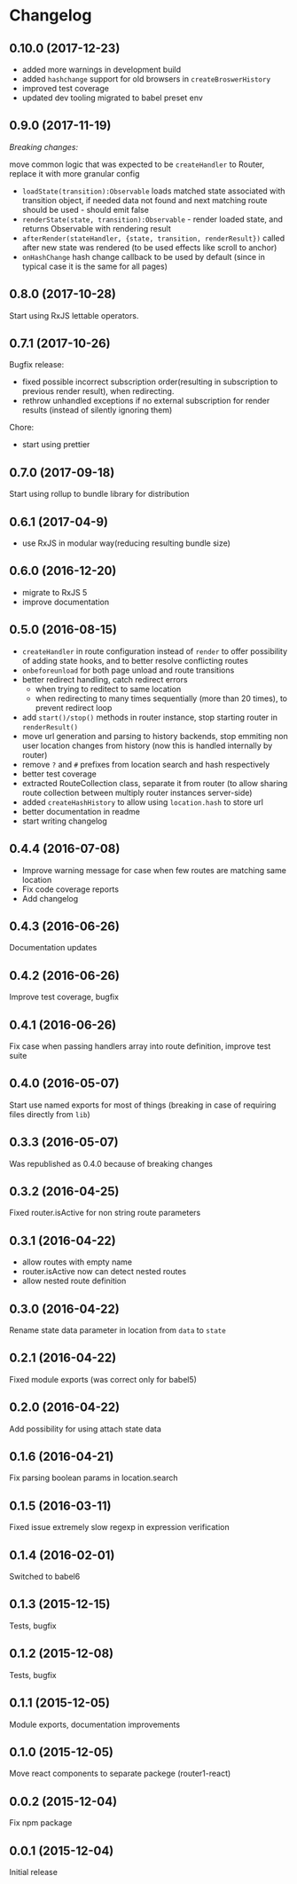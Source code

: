 # Changelog

## 0.10.0 (2017-12-23)

- added more warnings in development build
- added `hashchange` support for old browsers in `createBroswerHistory`
- improved test coverage
- updated dev tooling migrated to babel preset env

## 0.9.0 (2017-11-19)

*Breaking changes:*

move common logic that was expected to be `createHandler` to Router, replace it with more granular config 

 - `loadState(transition):Observable` loads matched state associated with transition object, if needed data not found and next matching route should be used - should emit false
 - `renderState(state, transition):Observable` - render loaded state, and returns Observable with rendering result
 - `afterRender(stateHandler, {state, transition, renderResult})` called after new state was rendered (to be used effects like scroll to anchor)
 - `onHashChange` hash change callback to be used by default (since in typical case it is the same for all pages)

## 0.8.0 (2017-10-28)

Start using RxJS lettable operators.

## 0.7.1 (2017-10-26)

Bugfix release:

- fixed possible incorrect subscription order(resulting in subscription to previous render result), when redirecting.
- rethrow unhandled exceptions if no external subscription for render results (instead of silently ignoring them)

Chore:

- start using prettier

## 0.7.0 (2017-09-18)

Start using rollup to bundle library for distribution

## 0.6.1  (2017-04-9)

- use RxJS in modular way(reducing resulting bundle size)

## 0.6.0  (2016-12-20)

- migrate to RxJS 5
- improve documentation

## 0.5.0  (2016-08-15)

- `createHandler` in route configuration instead of `render` to offer possibility of adding state hooks, and to better resolve conflicting routes
- `onbeforeunload` for both page unload and route transitions
- better redirect handling, catch redirect errors
  - when trying to reditect to same location
  - when redirecting to many times sequentially (more than 20 times), to prevent redirect loop 
- add `start()/stop()` methods in router instance, stop starting router in `renderResult()`
- move url generation and parsing to history backends, stop emmiting non user location changes from history (now this is handled internally by router)
- remove `?` and `#` prefixes from location search and hash respectively
- better test coverage
- extracted RouteCollection class, separate it from router (to allow sharing route collection between multiply router instances server-side)
- added `createHashHistory` to allow using `location.hash` to store url
- better documentation in readme
- start writing changelog

## 0.4.4  (2016-07-08)

- Improve warning message for case when few routes are matching same location
- Fix code coverage reports
- Add changelog

## 0.4.3  (2016-06-26)

Documentation updates

## 0.4.2  (2016-06-26)

Improve test coverage, bugfix

## 0.4.1  (2016-06-26)

Fix case when passing handlers array into route definition, improve test suite

## 0.4.0  (2016-05-07)

Start use named exports for most of things (breaking in case of requiring files directly from `lib`)

## 0.3.3  (2016-05-07)

Was republished as 0.4.0 because of breaking changes 

## 0.3.2  (2016-04-25)

Fixed router.isActive for non string route parameters 

## 0.3.1  (2016-04-22)

 - allow routes with empty name
 - router.isActive now can detect nested routes
 - allow nested route definition

## 0.3.0  (2016-04-22)

Rename state data parameter in location from `data` to `state` 

## 0.2.1  (2016-04-22)

Fixed module exports (was correct only for babel5)

## 0.2.0  (2016-04-22)

Add possibility for using attach state data 

## 0.1.6  (2016-04-21)

Fix parsing boolean params in location.search

## 0.1.5  (2016-03-11)

Fixed issue extremely slow regexp in expression verification

## 0.1.4  (2016-02-01)

Switched to babel6

## 0.1.3  (2015-12-15)

Tests, bugfix 

## 0.1.2  (2015-12-08)

Tests, bugfix

## 0.1.1  (2015-12-05)

Module exports, documentation improvements

## 0.1.0  (2015-12-05)

Move react components to separate packege (router1-react)

## 0.0.2  (2015-12-04)

Fix npm package 

## 0.0.1  (2015-12-04)

Initial release
